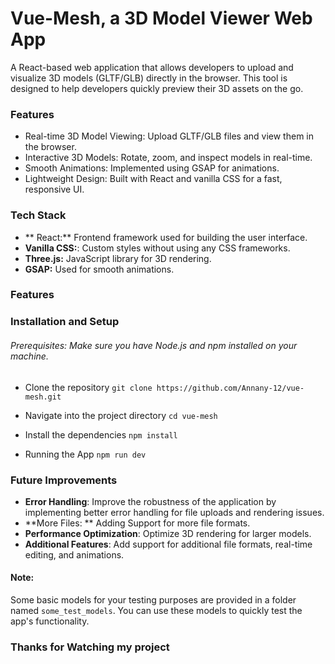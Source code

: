 # Vue-Mesh, a 3D Model Viewer Web App
A React-based web application that allows developers to upload and visualize 3D models (GLTF/GLB) directly in the browser. This tool is designed to help developers quickly preview their 3D assets on the go.

### Features
- Real-time 3D Model Viewing: Upload GLTF/GLB files and view them in the browser.
- Interactive 3D Models: Rotate, zoom, and inspect models in real-time.
- Smooth Animations: Implemented using GSAP for animations.
- Lightweight Design: Built with React and vanilla CSS for a fast, responsive UI.

### Tech Stack
- ** React:** Frontend framework used for building the user interface.
- **Vanilla CSS:**: Custom styles without using any CSS frameworks.
- **Three.js:** JavaScript library for 3D rendering.
- **GSAP:** Used for smooth animations.

### Features

### Installation and Setup
###### Prerequisites: Make sure you have Node.js and npm installed on your machine.

- Clone the repository
`git clone https://github.com/Annany-12/vue-mesh.git`

- Navigate into the project directory
`cd vue-mesh`

- Install the dependencies
`npm install`

- Running the App
`npm run dev`

### Future Improvements
- **Error Handling**: Improve the robustness of the application by implementing better error handling for file uploads and rendering issues.
- **More Files: ** Adding Support for more file formats.
- **Performance Optimization**: Optimize 3D rendering for larger models.
- **Additional Features**: Add support for additional file formats, real-time editing, and animations.

#### Note: 
Some basic models for your testing purposes are provided in a folder named `some_test_models`. You can use these models to quickly test the app's functionality.

### Thanks for Watching my project
